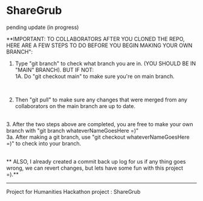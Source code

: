 # ShareGrub
pending update (in progress)

**IMPORTANT: TO  COLLABORATORS AFTER YOU CLONED THE REPO, HERE ARE A FEW STEPS TO DO BEFORE YOU BEGIN MAKING YOUR OWN BRANCH":

1. Type "git branch" to check what branch you are in. (YOU SHOULD BE IN  "MAIN" BRANCH). BUT IF NOT:
    <br>
    1A. Do "git checkout main" to make sure you're on main branch.
    
<br>
    
    
2. Then "git pull" to make sure any changes that were merged from any collaborators on the main branch are up to date.
<br>
3. After the two steps above are completed, you are free to make your own branch with "git branch whateverNameGoesHere =)"
<br>
    3a. After making a git branch, use "git checkout whateverNameGoesHere =)" to check into your branch.
  
<br>
<br>

** ALSO, I already created a commit back up log for us if any thing goes wrong, we can revert changes, but lets have some fun with this project =).**
________________________________________________________________________________________________________________________________
Project for Humanities Hackathon project : ShareGrub
